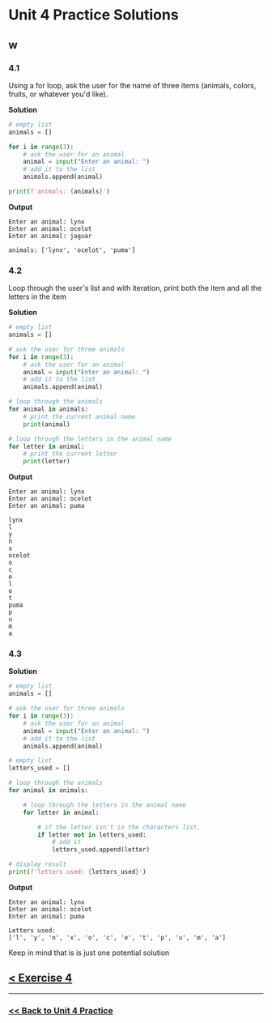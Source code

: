 # Unit 4 Practice Solutions

## **w**

### **4.1**

Using a for loop, ask the user for the name of three items (animals, colors, fruits, or whatever you'd like).

**Solution**

```python
# empty list
animals = []

for i in range(3):
    # ask the user for an animal
    animal = input("Enter an animal: ")
    # add it to the list
    animals.append(animal)

print(f'animals: {animals}')
```

**Output**

    Enter an animal: lynx
    Enter an animal: ocelot
    Enter an animal: jaguar

    animals: ['lynx', 'ocelot', 'puma']

### **4.2**

Loop through the user's list and with iteration, print both the item and all the letters in the item

**Solution**

```python
# empty list
animals = []

# ask the user for three animals
for i in range(3):
    # ask the user for an animal
    animal = input("Enter an animal: ")
    # add it to the list
    animals.append(animal)

# loop through the animals
for animal in animals:
    # print the current animal name
    print(animal)

# loop through the letters in the animal name
for letter in animal:
    # print the current letter
    print(letter)
```

**Output**

    Enter an animal: lynx
    Enter an animal: ocelot
    Enter an animal: puma

    lynx
    l
    y
    n
    x
    ocelot
    o
    c
    e
    l
    o
    t
    puma
    p
    u
    m
    a

### **4.3**

**Solution**

```python
# empty list
animals = []

# ask the user for three animals
for i in range(3):
    # ask the user for an animal
    animal = input("Enter an animal: ")
    # add it to the list
    animals.append(animal)

# empty list
letters_used = []

# loop through the animals
for animal in animals:

    # loop through the letters in the animal name
    for letter in animal:

        # if the letter isn't in the characters list,
        if letter not in letters_used:
            # add it
            letters_used.append(letter)

# display result
print(f'letters used: {letters_used}')
```

**Output**

    Enter an animal: lynx
    Enter an animal: ocelot
    Enter an animal: puma

    Letters used:
    ['l', 'y', 'n', 'x', 'o', 'c', 'e', 't', 'p', 'u', 'm', 'a']

Keep in mind that is is just one potential solution

## [< Exercise 4](../exercise_4.md)

---

### [<< Back to Unit 4 Practice](/practice/unit_4/)
